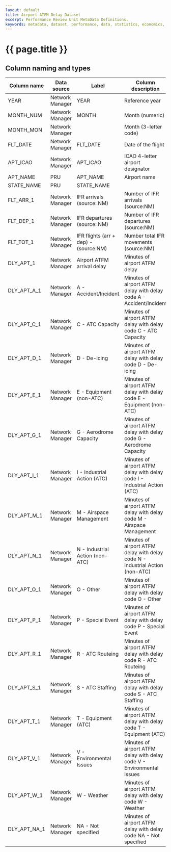```yaml
---
layout: default
title: Airport ATFM Delay Dataset
excerpt: Performance Review Unit MetaData Definitions.
keywords: metadata, dataset, performance, data, statistics, economics, air transport, flights, europe, cost efficiency
---
```

# {{ page.title }}


## Column naming and types

| Column name  | Data source     | Label                                 | Column description                                                            | Example     |
|--------------|-----------------|---------------------------------------|-------------------------------------------------------------------------------|-------------|
| YEAR         | Network Manager | YEAR                                  | Reference year                                                                | 2015        |
| MONTH_NUM    | Network Manager | MONTH                                 | Month (numeric)                                                               | 2           |
| MONTH_MON    | Network Manager |                                       | Month (3-letter code)                                                         | FEB         |
| FLT_DATE     | Network Manager | FLT_DATE                              | Date of the flight                                                            | 11/02/2015  |
| APT_ICAO     | Network Manager | APT_ICAO                              | ICAO 4-letter airport designator                                              | LSGG        |
| APT_NAME     | PRU             | APT_NAME                              | Airport name                                                                  | Geneva      |
| STATE_NAME   | PRU             | STATE_NAME                            |                                                                               | Switzerland |
| FLT_ARR_1    | Network Manager | IFR arrivals (source: NM)             | Number of IFR arrivals (source:NM)                                            | 221         |
| FLT_DEP_1    | Network Manager | IFR departures (source: NM)           | Number of IFR departures (source:NM)                                          | 208         |
| FLT_TOT_1    | Network Manager | IFR flights (arr + dep) - (source:NM) | Number total IFR movements (source:NM)                                        | 429         |
| DLY_APT_1    | Network Manager | Airport ATFM arrival delay            | Minutes of airport ATFM delay                                                 | 1312        |
| DLY_APT_A_1  | Network Manager | A - Accident/Incident                 | Minutes of airport ATFM delay with delay code A - Accident/Incident           | 0           |
| DLY_APT_C_1  | Network Manager | C - ATC Capacity                      | Minutes of airport ATFM delay with delay code C - ATC Capacity                | 0           |
| DLY_APT_D_1  | Network Manager | D - De-icing                          | Minutes of airport ATFM delay with delay code D - De-icing                    | 0           |
| DLY_APT_E_1  | Network Manager | E - Equipment (non-ATC)               | Minutes of airport ATFM delay with delay code E - Equipment (non-ATC)         | 0           |
| DLY_APT_G_1  | Network Manager | G - Aerodrome Capacity                | Minutes of airport ATFM delay with delay code G - Aerodrome Capacity          | 0           |
| DLY_APT_I_1  | Network Manager | I - Industrial Action (ATC)           | Minutes of airport ATFM delay with delay code I - Industrial Action (ATC)     | 0           |
| DLY_APT_M_1  | Network Manager | M - Airspace Management               | Minutes of airport ATFM delay with delay code M - Airspace Management         | 0           |
| DLY_APT_N_1  | Network Manager | N - Industrial Action (non-ATC)       | Minutes of airport ATFM delay with delay code N - Industrial Action (non-ATC) | 0           |
| DLY_APT_O_1  | Network Manager | O - Other                             | Minutes of airport ATFM delay with delay code O - Other                       | 0           |
| DLY_APT_P_1  | Network Manager | P - Special Event                     | Minutes of airport ATFM delay with delay code P - Special Event               | 0           |
| DLY_APT_R_1  | Network Manager | R - ATC Routeing                      | Minutes of airport ATFM delay with delay code R - ATC Routeing                | 0           |
| DLY_APT_S_1  | Network Manager | S - ATC Staffing                      | Minutes of airport ATFM delay with delay code S - ATC Staffing                | 1312        |
| DLY_APT_T_1  | Network Manager | T - Equipment (ATC)                   | Minutes of airport ATFM delay with delay code T - Equipment (ATC)             | 0           |
| DLY_APT_V_1  | Network Manager | V - Environmental Issues              | Minutes of airport ATFM delay with delay code V - Environmental Issues        | 0           |
| DLY_APT_W_1  | Network Manager | W - Weather                           | Minutes of airport ATFM delay with delay code W - Weather                     | 0           |
| DLY_APT_NA_1 | Network Manager | NA - Not specified                    | Minutes of airport ATFM delay with delay code NA - Not specified              | 0           |
